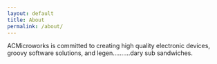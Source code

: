 ```yaml
---
layout: default
title: About
permalink: /about/
---
```


ACMicroworks is committed to creating high quality electronic devices, groovy software solutions, and legen..........dary sub sandwiches.

